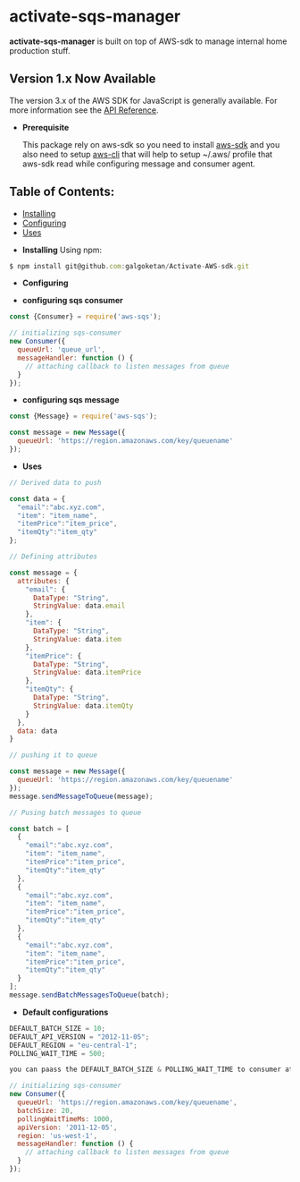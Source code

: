 # activate-sqs-manager
**activate-sqs-manager** is built on top of AWS-sdk to manage internal home production stuff.

## Version 1.x Now Available
The version 3.x of the AWS SDK for JavaScript is generally available. For more information see the [API Reference](https://github.com/galgoketan/Activate-AWS-sdk/tree/develop).

- **Prerequisite**

  This package rely on aws-sdk so you need to install [aws-sdk](https://www.npmjs.com/package/aws-sdk)
  and you also need to setup [aws-cli](https://docs.aws.amazon.com/cli/latest/userguide/install-cliv2-mac.html)
  that will help to setup ~/.aws/ profile that aws-sdk read while configuring message and consumer agent.

## Table of Contents:
* [Installing](#Installing)
* [Configuring](#Configuring)
* [Uses](#Uses)

- **Installing**
Using npm:

```js
$ npm install git@github.com:galgoketan/Activate-AWS-sdk.git
```

- **Configuring**

- **configuring sqs consumer**

```js
const {Consumer} = require('aws-sqs');

// initializing sqs-consumer
new Consumer({
  queueUrl: 'queue_url',
  messageHandler: function () {
    // attaching callback to listen messages from queue
  }
});
```


- **configuring sqs message**

```js
const {Message} = require('aws-sqs');

const message = new Message({
  queueUrl: 'https://region.amazonaws.com/key/queuename'
});
```

- **Uses**

```js
// Derived data to push

const data = {
  "email":"abc.xyz.com",
  "item": "item_name",
  "itemPrice":"item_price",
  "itemQty":"item_qty"
};

// Defining attributes

const message = {
  attributes: {
    "email": {
      DataType: "String",
      StringValue: data.email
    },
    "item": {
      DataType: "String",
      StringValue: data.item
    },
    "itemPrice": {
      DataType: "String",
      StringValue: data.itemPrice
    },
    "itemQty": {
      DataType: "String",
      StringValue: data.itemQty
    }
  },
  data: data
}

// pushing it to queue

const message = new Message({
  queueUrl: 'https://region.amazonaws.com/key/queuename'
});
message.sendMessageToQueue(message);

// Pusing batch messages to queue

const batch = [
  {
    "email":"abc.xyz.com",
    "item": "item_name",
    "itemPrice":"item_price",
    "itemQty":"item_qty"
  },
  {
    "email":"abc.xyz.com",
    "item": "item_name",
    "itemPrice":"item_price",
    "itemQty":"item_qty"
  },
  {
    "email":"abc.xyz.com",
    "item": "item_name",
    "itemPrice":"item_price",
    "itemQty":"item_qty"
  }
];
message.sendBatchMessagesToQueue(batch);

```

- **Default configurations**
```js
DEFAULT_BATCH_SIZE = 10;
DEFAULT_API_VERSION = "2012-11-05";
DEFAULT_REGION = "eu-central-1";
POLLING_WAIT_TIME = 500;

you can paass the DEFAULT_BATCH_SIZE & POLLING_WAIT_TIME to consumer at the configuration time

// initializing sqs-consumer
new Consumer({
  queueUrl: 'https://region.amazonaws.com/key/queuename',
  batchSize: 20,
  pollingWaitTimeMs: 1000,
  apiVersion: '2011-12-05',
  region: 'us-west-1',
  messageHandler: function () {
    // attaching callback to listen messages from queue
  }
});
```